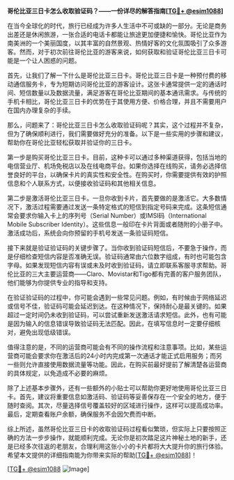 **哥伦比亚三日卡怎么收取验证码？——一份详尽的解答指南[[TG💪+ @esim1088](https://t.me/s/esim1088)]**

在当今全球化的时代，旅行已经成为许多人生活中不可或缺的一部分。无论是商务出差还是休闲旅游，一张合适的电话卡都能让旅途更加便捷和愉快。哥伦比亚作为南美洲的一个美丽国度，以其丰富的自然景观、热情好客的文化氛围吸引了众多游客。然而，对于初次前往哥伦比亚的游客来说，如何获取和验证哥伦比亚三日卡可能是一个让人困惑的问题。

首先，让我们了解一下什么是哥伦比亚三日卡。哥伦比亚三日卡是一种预付费的移动通信服务卡，专为短期访问哥伦比亚的游客设计。这张卡通常提供一定的通话时间、短信数量以及数据流量，满足游客在哥伦比亚期间的基本通讯需求。与传统的手机卡相比，哥伦比亚三日卡的优势在于其使用方便、价格合理，并且不需要用户在国内办理复杂的手续。

那么，问题来了：哥伦比亚三日卡怎么收取验证码呢？其实，这个过程并不复杂，但为了确保顺利进行，我们需要做好充分的准备。以下是一些实用的步骤和建议，帮助你在哥伦比亚轻松获取并验证你的三日卡。

第一步是购买哥伦比亚三日卡。目前，这种卡可以通过多种渠道获得，包括当地的电信营业厅、机场免税店以及在线电商平台。如果你选择在线购买，请务必选择信誉良好的平台，以确保卡片的真实性和安全性。在购买时，你需要提供有效的护照信息和个人联系方式，以便接收验证码和其他相关信息。

第二步是激活哥伦比亚三日卡。一旦你收到卡片，首先要做的是激活它。大多数情况下，激活过程需要通过发送一条特定格式的短信到指定号码来完成。这条短信通常会要求你输入卡上的序列号（Serial Number）或IMSI码（International Mobile Subscriber Identity）。这些信息一般印在卡片背面或者随附的小册子中。激活成功后，系统会向你预留的手机号发送一条验证码短信。

接下来就是验证验证码的关键步骤了。当你收到验证码短信后，不要急于操作，而是仔细检查短信内容是否准确无误。验证码通常由六位数字组成，有时也可能包含字母。如果发现短信内容有误或未及时收到验证码，请立即联系客服寻求帮助。哥伦比亚的三大主要运营商——Claro、Movistar和Tigo都有完善的客户服务团队，他们能够为你提供专业的指导和支持。

在验证验证码的过程中，你可能会遇到一些常见问题。例如，有时候由于网络延迟或信号不佳，验证码可能会延迟到达。在这种情况下，保持耐心是最关键的。如果超过一定时间仍未收到验证码，可以尝试重新发送激活请求短信。此外，也有可能是因为输入的信息错误导致验证码无法匹配。因此，在填写信息时一定要仔细核对，避免出现低级错误。

值得注意的是，不同的运营商可能会有不同的操作流程和注意事项。比如，某些运营商可能会要求你在激活后的24小时内完成第一次通话才能正式启用服务；而另一些则允许直接使用数据流量等功能。因此，在购买前最好提前了解清楚各运营商的具体规定，以免造成不必要的麻烦。

除了上述基本步骤外，还有一些额外的小贴士可以帮助你更好地使用哥伦比亚三日卡。首先，建议将重要信息如激活码、验证码等妥善保存在一个安全的地方，便于随时查阅。其次，尽量选择信号覆盖较好的区域进行操作，这样可以提高成功率。最后，定期查看账户余额，确保服务不会因欠费而中断。

综上所述，虽然哥伦比亚三日卡的收取验证码过程看似繁琐，但实际上只要按照正确的方法一步步操作，就能顺利完成。无论你是初次踏足这片神秘土地的新手，还是已经多次往返的老朋友，合理利用这张小小的卡片都将大大提升你的旅行体验。希望本文提供的详细指南能为你带来实际的帮助[[TG💪+ @esim1088](https://t.me/s/esim1088)]！

[[TG💪+ @esim1088](https://t.me/s/esim1088) ![Image](https://i.postimg.cc/4NQfJmqS/Snipaste-2025-05-13-00-14-12.png)]